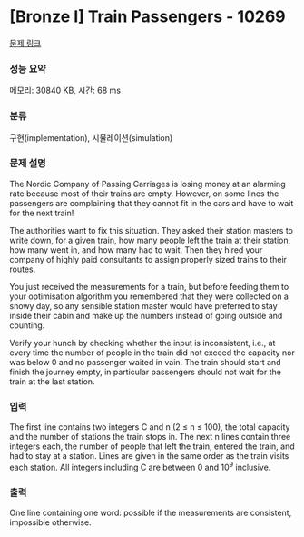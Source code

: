 # [Bronze I] Train Passengers - 10269 

[문제 링크](https://www.acmicpc.net/problem/10269) 

### 성능 요약

메모리: 30840 KB, 시간: 68 ms

### 분류

구현(implementation), 시뮬레이션(simulation)

### 문제 설명

<p>The Nordic Company of Passing Carriages is losing money at an alarming rate because most of their trains are empty. However, on some lines the passengers are complaining that they cannot fit in the cars and have to wait for the next train!</p>

<p>The authorities want to fix this situation. They asked their station masters to write down, for a given train, how many people left the train at their station, how many went in, and how many had to wait. Then they hired your company of highly paid consultants to assign properly sized trains to their routes.</p>

<p>You just received the measurements for a train, but before feeding them to your optimisation algorithm you remembered that they were collected on a snowy day, so any sensible station master would have preferred to stay inside their cabin and make up the numbers instead of going outside and counting.</p>

<p>Verify your hunch by checking whether the input is inconsistent, i.e., at every time the number of people in the train did not exceed the capacity nor was below 0 and no passenger waited in vain. The train should start and finish the journey empty, in particular passengers should not wait for the train at the last station.</p>

### 입력 

 <p>The first line contains two integers C and n (2 ≤ n ≤ 100), the total capacity and the number of stations the train stops in. The next n lines contain three integers each, the number of people that left the train, entered the train, and had to stay at a station. Lines are given in the same order as the train visits each station. All integers including C are between 0 and 10<sup>9</sup> inclusive.</p>

### 출력 

 <p>One line containing one word: possible if the measurements are consistent, impossible otherwise.</p>

